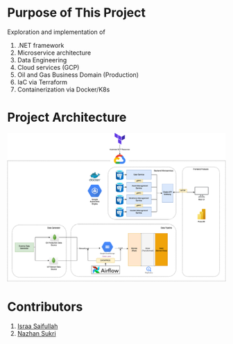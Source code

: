 # Purpose of This Project
Exploration and implementation of
1) .NET framework
2) Microservice architecture
3) Data Engineering
4) Cloud services (GCP)
5) Oil and Gas Business Domain (Production)
6) IaC via Terraform
7) Containerization via Docker/K8s

# Project Architecture
![Alt text](architecture-v2.png)

# Contributors
1) [Israa Saifullah](https://www.linkedin.com/in/israaibnusaifullah/)
2) [Nazhan Sukri ](https://www.linkedin.com/in/ahmad-nazhan/)

